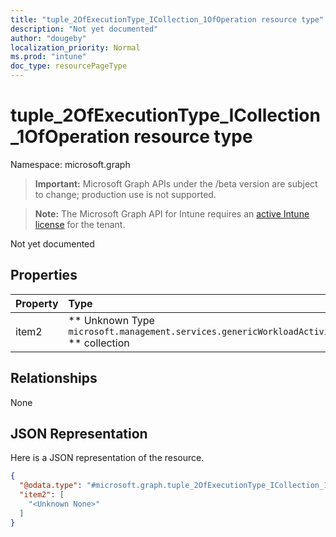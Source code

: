 ```yaml
---
title: "tuple_2OfExecutionType_ICollection_1OfOperation resource type"
description: "Not yet documented"
author: "dougeby"
localization_priority: Normal
ms.prod: "intune"
doc_type: resourcePageType
---
```


# tuple_2OfExecutionType_ICollection_1OfOperation resource type

Namespace: microsoft.graph

> **Important:** Microsoft Graph APIs under the /beta version are subject to change; production use is not supported.

> **Note:** The Microsoft Graph API for Intune requires an [active Intune license](https://go.microsoft.com/fwlink/?linkid=839381) for the tenant.

Not yet documented

## Properties
|Property|Type|Description|
|:---|:---|:---|
|item2|** Unknown Type `microsoft.management.services.genericWorkloadActivity.models.operation` ** collection|Not yet documented|

## Relationships
None

## JSON Representation
Here is a JSON representation of the resource.
<!-- {
  "blockType": "resource",
  "@odata.type": "microsoft.graph.tuple_2OfExecutionType_ICollection_1OfOperation"
}
-->
``` json
{
  "@odata.type": "#microsoft.graph.tuple_2OfExecutionType_ICollection_1OfOperation",
  "item2": [
    "<Unknown None>"
  ]
}
```





